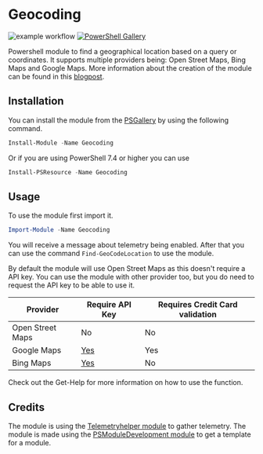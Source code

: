 ﻿# Geocoding

![example workflow](https://github.com/autosysops/PowerShell_Geocoding/actions/workflows/build.yml/badge.svg)
[![PowerShell Gallery](https://img.shields.io/powershellgallery/dt/Geocoding.svg)](https://www.powershellgallery.com/packages/Geocoding/)

Powershell module to find a geographical location based on a query or coordinates. It supports multiple providers being: Open Street Maps, Bing Maps and Google Maps.
More information about the creation of the module can be found in this [blogpost](https://www.autosysops.com/blog/building-a-new-powershell-module-from-scratch).

## Installation

You can install the module from the [PSGallery](https://www.powershellgallery.com/packages/Geocoding) by using the following command.

```PowerShell
Install-Module -Name Geocoding
```

Or if you are using PowerShell 7.4 or higher you can use

```PowerShell
Install-PSResource -Name Geocoding
```

## Usage

To use the module first import it.

```PowerShell
Import-Module -Name Geocoding
```

You will receive a message about telemetry being enabled. After that you can use the command `Find-GeoCodeLocation` to use the module.

By default the module will use Open Street Maps as this doesn't require a API key. You can use the module with other provider too, but you do need to request the API key to be able to use it.

|Provider|Require API Key|Requires Credit Card validation|
|-|-|-|
|Open Street Maps|No|No|
|Google Maps|[Yes](https://developers.google.com/maps/documentation/geocoding/get-api-key)|Yes|
|Bing Maps|[Yes](https://learn.microsoft.com/en-us/bingmaps/getting-started/bing-maps-dev-center-help/getting-a-bing-maps-key)|No|

Check out the Get-Help for more information on how to use the function.

## Credits

The module is using the [Telemetryhelper module](https://github.com/nyanhp/TelemetryHelper) to gather telemetry.
The module is made using the [PSModuleDevelopment module](https://github.com/PowershellFrameworkCollective/PSModuleDevelopment) to get a template for a module.

